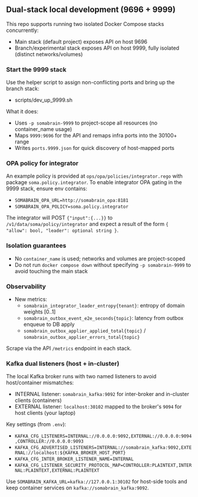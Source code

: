 ## Dual-stack local development (9696 + 9999)

This repo supports running two isolated Docker Compose stacks concurrently:

- Main stack (default project) exposes API on host 9696
- Branch/experimental stack exposes API on host 9999, fully isolated (distinct networks/volumes)

### Start the 9999 stack

Use the helper script to assign non-conflicting ports and bring up the branch stack:

- scripts/dev_up_9999.sh

What it does:
- Uses `-p somabrain-9999` to project-scope all resources (no container_name usage)
- Maps `9999:9696` for the API and remaps infra ports into the 30100+ range
- Writes `ports.9999.json` for quick discovery of host-mapped ports

### OPA policy for integrator

An example policy is provided at `ops/opa/policies/integrator.rego` with package `soma.policy.integrator`.
To enable integrator OPA gating in the 9999 stack, ensure env contains:

- `SOMABRAIN_OPA_URL=http://somabrain_opa:8181`
- `SOMABRAIN_OPA_POLICY=soma.policy.integrator`

The integrator will POST `{"input":{...}}` to `/v1/data/soma/policy/integrator` and expect a result of the form `{ "allow": bool, "leader": optional string }`.

### Isolation guarantees

- No `container_name` is used; networks and volumes are project-scoped
- Do not run `docker compose down` without specifying `-p somabrain-9999` to avoid touching the main stack

### Observability

- New metrics:
  - `somabrain_integrator_leader_entropy{tenant}`: entropy of domain weights [0..1]
  - `somabrain_outbox_event_e2e_seconds{topic}`: latency from outbox enqueue to DB apply
  - `somabrain_outbox_applier_applied_total{topic}` / `somabrain_outbox_applier_errors_total{topic}`

Scrape via the API `/metrics` endpoint in each stack.

### Kafka dual listeners (host + in-cluster)

The local Kafka broker runs with two named listeners to avoid host/container mismatches:

- INTERNAL listener: `somabrain_kafka:9092` for inter-broker and in-cluster clients (containers)
- EXTERNAL listener: `localhost:30102` mapped to the broker's `9094` for host clients (your laptop)

Key settings (from `.env`):

- `KAFKA_CFG_LISTENERS=INTERNAL://0.0.0.0:9092,EXTERNAL://0.0.0.0:9094,CONTROLLER://0.0.0.0:9093`
- `KAFKA_CFG_ADVERTISED_LISTENERS=INTERNAL://somabrain_kafka:9092,EXTERNAL://localhost:${KAFKA_BROKER_HOST_PORT}`
- `KAFKA_CFG_INTER_BROKER_LISTENER_NAME=INTERNAL`
- `KAFKA_CFG_LISTENER_SECURITY_PROTOCOL_MAP=CONTROLLER:PLAINTEXT,INTERNAL:PLAINTEXT,EXTERNAL:PLAINTEXT`

Use `SOMABRAIN_KAFKA_URL=kafka://127.0.0.1:30102` for host-side tools and keep container services on `kafka://somabrain_kafka:9092`.
